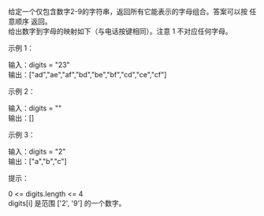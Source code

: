给定一个仅包含数字2-9的字符串，返回所有它能表示的字母组合。答案可以按 任意顺序 返回。  
给出数字到字母的映射如下（与电话按键相同）。注意 1 不对应任何字母。  

示例 1：

输入：digits = "23"  
输出：["ad","ae","af","bd","be","bf","cd","ce","cf"]  

示例 2：

输入：digits = ""  
输出：[]  

示例 3：  

输入：digits = "2"  
输出：["a","b","c"]  

提示：

0 <= digits.length <= 4  
digits[i] 是范围 ['2', '9'] 的一个数字。
